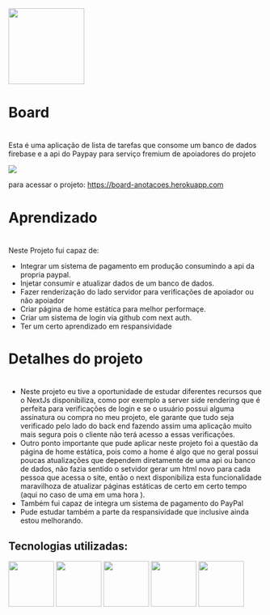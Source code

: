 



<img src="https://user-images.githubusercontent.com/94801880/155329121-ee8fa370-b3a3-4b55-b8b7-e6e67efd3aeb.svg" width=150, align="center"/>


### <h1>Board<h1/> 
 Esta é uma aplicação de lista de tarefas que consome um banco de dados firebase e a api do Paypay para serviço fremium de apoiadores do projeto
  
<img src="https://user-images.githubusercontent.com/94801880/155334241-9ff546d6-79cf-4bc2-833f-33d77f1b1e2b.gif">
  
  para acessar o projeto: https://board-anotacoes.herokuapp.com
 
  
  ### <h1>Aprendizado<h1>
  Neste Projeto fui capaz de:
  - Integrar um sistema de pagamento em produção consumindo a api da propria paypal.
  - Injetar consumir e atualizar dados de um banco de dados.
  - Fazer renderização do lado servidor para verificações de apoiador ou não apoiador
  - Criar página de home estática para melhor performaçe.
  - Criar um sistema de login via github com next auth.
  - Ter um certo aprendizado em respansividade
 
 
 
 
  
  ## <h1>Detalhes do projeto<h1>
  - Neste projeto eu tive a oportunidade de estudar diferentes recursos que o NextJs disponibiliza, como por exemplo a server side rendering que é
  perfeita para verificações de login e se o usuário possui alguma assinatura ou compra no meu projeto, ele garante que tudo seja verificado pelo lado do
  back end fazendo assim uma aplicação muito mais segura pois o cliente não terá acesso a essas verificações.
  - Outro ponto importante que pude aplicar neste projeto foi a questão da página de home estática, pois como a home é algo que no geral possui poucas atualizações
  que dependem diretamente de uma api ou banco de dados, não fazia sentido o setvidor gerar um html novo para cada pessoa que acessa o site, então o next disponibiliza esta
  funcionalidade maravilhoza de atualizar páginas estáticas de certo em certo tempo (aqui no caso de uma em uma hora ).
 - Também fui capaz de integra um sistema de pagamento do PayPal
  - Pude estudar também a parte da respansividade que inclusive ainda estou melhorando.
  
  


## Tecnologias utilizadas:
<a href="https://www.javascript.com/"><img src="https://user-images.githubusercontent.com/94801880/154269920-88bfea74-6872-418a-b199-aab44e6787dd.png" width=90></a>
<a href="https://www.reactnative.com/"><img src="https://user-images.githubusercontent.com/94801880/155338444-6ca5722e-866a-403e-89f7-6217b0ff6e03.png" width=90></a>
<a href="https://rnfirebase.io/"><img src="https://user-images.githubusercontent.com/94801880/152535515-3503ef54-50a0-4765-a057-6013f4aa8521.png" width=90></a>
<a href="https://www.javascript.com/"><img src="https://user-images.githubusercontent.com/94801880/152536097-3aed0c74-3fc8-4154-9b8f-155c8988bda3.png" width=90></a>
<a href="https://styled-components.com/"><img src="https://user-images.githubusercontent.com/94801880/155338849-89b4afdc-ac96-4918-860f-d7a570704c4f.png" width=90></a>
  
